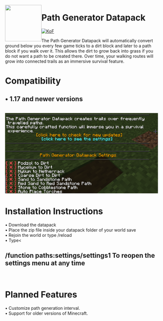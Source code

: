 <a href="https://dsc.gg/kof/"><img width="120" height="120" align="left" style="float: left" src="https://cdn.pixabay.com/photo/2016/11/11/14/49/minecraft-1816996_1280.png"></a>
# Path Generator Datapack

[![KoF](https://img.shields.io/discord/857314563639476275?color=5865F2&logo=discord&logoColor=white&style=for-the-badge)](https://dsc.gg/kof/)

The Path Generator Datapack will automatically convert ground below you every few game ticks to a dirt block and later to a path block if you walk over it. This allows the dirt to grow back into grass if you do not want a path to be created there. Over time, your walking routes will grow into connected trails as an immersive survival feature.
<br>

# Compatibility
<h2>• 1.17 and newer versions</h2>
<br>
  
<img src="https://github.com/GarudaID/Path-Generator-Datapack/blob/main/image/Features.png">
<br>

# Installation Instructions
• Download the datapack<br>
• Place the zip file inside your datapack folder of your world save<br>
• Rejoin the world or type /reload<br>
• Type<
 <h2>/function paths:settings/settings1
To reopen the settings menu at any time</h2>
<br>

# Planned Features
• Customize path generation interval.<br>
• Support for older versions of Minecraft.
